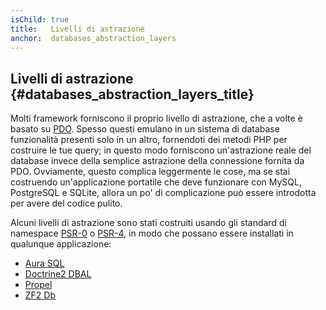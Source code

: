 ```yaml
---
isChild: true
title:   Livelli di astrazione
anchor:  databases_abstraction_layers
---
```


## Livelli di astrazione {#databases_abstraction_layers_title}

Molti framework forniscono il proprio livello di astrazione, che a volte è
basato su [PDO][1]. Spesso questi emulano in un sistema di database funzionalità
presenti solo in un altro, fornendoti dei metodi PHP per costruire le tue query;
in questo modo forniscono un'astrazione reale del database invece della semplice
astrazione della connessione fornita da PDO. Ovviamente, questo complica
leggermente le cose, ma se stai costruendo un'applicazione portatile che deve
funzionare con MySQL, PostgreSQL e SQLite, allora un po' di complicazione può
essere introdotta per avere del codice pulito.

Alcuni livelli di astrazione sono stati costruiti usando gli standard di
namespace [PSR-0][psr0] o [PSR-4][psr4], in modo che possano essere installati
in qualunque applicazione:

* [Aura SQL][6]
* [Doctrine2 DBAL][2]
* [Propel][7]
* [ZF2 Db][4]

[1]: http://php.net/book.pdo
[2]: http://www.doctrine-project.org/projects/dbal.html
[4]: http://packages.zendframework.com/docs/latest/manual/en/index.html#zend-db
[6]: https://github.com/auraphp/Aura.Sql
[7]: http://propelorm.org/
[psr0]: https://github.com/php-fig/fig-standards/blob/master/accepted/PSR-0.md
[psr4]: https://github.com/php-fig/fig-standards/blob/master/accepted/PSR-4-autoloader.md
